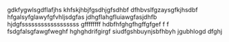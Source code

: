 gdkfygwlsgdflafjhs
khfskjhbjfgsdhjgfsdhbf
dfhbvslfgzaysgfkjhsdbf
hfgalsyfglawyfgfvhljsdgfas
jdhgflahgfluiawgfasjdhfb
hjdgfssssssssssssssssss
gffffffff
hdbfhfghgfhgffgfgef
f
f
fsdgfalsgfawgfweghf
hghghdrifgirgf
siudfgshbuynjsbfhbyh
jgubhlogd
dfghj